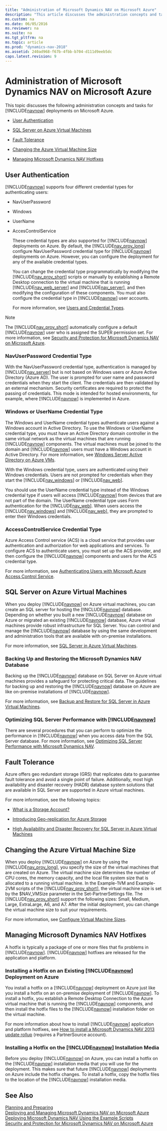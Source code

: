 ```yaml
---
title: "Administration of Microsoft Dynamics NAV on Microsoft Azure"
description: "This article discusses the administration concepts and tasks for Dynamics NAV deployments on Microsoft Azure."
ms.custom: na
ms.date: 06/05/2016
ms.reviewer: na
ms.suite: na
ms.tgt_pltfrm: na
ms.topic: article
ms.prod: "dynamics-nav-2018"
ms.assetid: 240ad968-f67b-4fbb-b704-d111d9eeb5dc
caps.latest.revision: 9
---
```

# Administration of Microsoft Dynamics NAV on Microsoft Azure
This topic discusses the following administration concepts and tasks for [!INCLUDE[navnow](includes/navnow_md.md)] deployments on Microsoft Azure.  
  
-   [User Authentication](Administration-of-Microsoft-Dynamics-NAV-on-Microsoft-Azure.md#UserAuth)  
  
-   [SQL Server on Azure Virtual Machines](Administration-of-Microsoft-Dynamics-NAV-on-Microsoft-Azure.md#SQLServer)  
  
-   [Fault Tolerance](Administration-of-Microsoft-Dynamics-NAV-on-Microsoft-Azure.md#FaultTolerance)  
  
-   [Changing the Azure Virtual Machine Size](Administration-of-Microsoft-Dynamics-NAV-on-Microsoft-Azure.md#VMSize)  
  
-   [Managing Microsoft Dynamics NAV Hotfixes](Administration-of-Microsoft-Dynamics-NAV-on-Microsoft-Azure.md#Hotfix)  
  
##  <a name="UserAuth"></a> User Authentication  
 [!INCLUDE[navnow](includes/navnow_md.md)] supports four different credential types for authenticating users:  
  
- NavUserPassword  
  
- Windows  
  
- UserName  
  
- AccesControlService  
  
  These credential types are also supported for [!INCLUDE[navnow](includes/navnow_md.md)] deployments on Azure. By default, the [!INCLUDE[nav_prov_long](includes/nav_prov_long_md.md)] configure NavUserPassword credential type for [!INCLUDE[navnow](includes/navnow_md.md)] deployments on Azure. However, you can configure the deployment for any of the available credential types.  
  
  You can change the credential type programmatically by modifying the [!INCLUDE[nav_prov_short](includes/nav_prov_short_md.md)] scripts or manually by establishing a Remote Desktop connection to the virtual machine that is running [!INCLUDE[nav_web_server](includes/nav_web_server_md.md)] and [!INCLUDE[nav_server](includes/nav_server_md.md)], and then modifying the configuration of these components. You must also configure the credential type in [!INCLUDE[navnow](includes/navnow_md.md)] user accounts.  
  
  For more information, see [Users and Credential Types](Users-and-Credential-Types.md).  
  
> [!NOTE]  
>  The [!INCLUDE[nav_prov_short](includes/nav_prov_short_md.md)] automatically configure a default [!INCLUDE[navnow](includes/navnow_md.md)] user who is assigned the SUPER permission set. For more information, see [Security and Protection for Microsoft Dynamics NAV on Microsoft Azure](Security-and-Protection-for-Microsoft-Dynamics-NAV-on-Microsoft-Azure.md).  
  
### NavUserPassword Credential Type  
 With the NavUserPassword credential type, authentication is managed by [!INCLUDE[nav_server](includes/nav_server_md.md)] but is not based on Windows users or Azure Active Directory \(Azure AD\). The user is prompted for user name and password credentials when they start the client. The credentials are then validated by an external mechanism. Security certificates are required to protect the passing of credentials. This mode is intended for hosted environments, for example, where [!INCLUDE[navnow](includes/navnow_md.md)] is implemented in Azure.  
  
### Windows or UserName Credential Type  
 The Windows and UserName credential types authenticate users against a Windows account in Active Directory. To use the Windows or UserName credential type, you must have an Active Directory domain controller in the same virtual network as the virtual machines that are running [!INCLUDE[navnow](includes/navnow_md.md)] components. The virtual machines must be joined to the domain and [!INCLUDE[navnow](includes/navnow_md.md)] users must have a Windows account in Active Directory. For more information, see [Windows Server Active Directory on Azure VMs](https://go.microsoft.com/fwlink/?LinkID=296596).  
  
 With the Windows credential type, users are authenticated using their Windows credentials. Users are not prompted for credentials when they start the [!INCLUDE[nav_windows](includes/nav_windows_md.md)] or [!INCLUDE[nav_web](includes/nav_web_md.md)].  
  
 You should use the UserName credential type instead of the Windows credential type if users will access [!INCLUDE[navnow](includes/navnow_md.md)] from devices that are not part of the domain. The UserName credential type uses Form authentication for the [!INCLUDE[nav_web](includes/nav_web_md.md)]. When users access the [!INCLUDE[nav_windows](includes/nav_windows_md.md)] and [!INCLUDE[nav_web](includes/nav_web_md.md)], they are prompted to enter their Windows credentials.  
  
### AccessControlService Credential Type  
 Azure Access Control service \(ACS\) is a cloud service that provides user authentication and authorization for web applications and services. To configure ACS to authenticate users, you must set up the ACS provider, and then configure the [!INCLUDE[navnow](includes/navnow_md.md)] components and users for the ACS credential type.  
  
 For more information, see [Authenticating Users with Microsoft Azure Access Control Service](Authenticating-Users-with-Microsoft-Azure-Access-Control-Service.md).  
  
##  <a name="SQLServer"></a> SQL Server on Azure Virtual Machines  
 When you deploy [!INCLUDE[navnow](includes/navnow_md.md)] on Azure virtual machines, you can create an SQL server for hosting the [!INCLUDE[navnow](includes/navnow_md.md)] database. Depending on whether you built a new [!INCLUDE[navnow](includes/navnow_md.md)] database on Azure or migrated an existing [!INCLUDE[navnow](includes/navnow_md.md)] database, Azure virtual machines provide robust infrastructure for SQL Server. You can control and manage the [!INCLUDE[navnow](includes/navnow_md.md)] database by using the same development and administration tools that are available with on-premise installations.  
  
 For more information, see [SQL Server in Azure Virtual Machines](https://go.microsoft.com/fwlink/?LinkID=299595).  
  
###  <a name="DBBackup"></a> Backing Up and Restoring the Microsoft Dynamics NAV Database  
 Backing up the [!INCLUDE[navnow](includes/navnow_md.md)] database on SQL Server on Azure virtual machines provides a safeguard for protecting critical data. The guidelines for backing up and restoring the [!INCLUDE[navnow](includes/navnow_md.md)] database on Azure are like on-premise installations of [!INCLUDE[navnow](includes/navnow_md.md)].  
  
 For more information, see [Backup and Restore for SQL Server in Azure Virtual Machines](https://go.microsoft.com/fwlink/?LinkID=299596).  
  
### Optimizing SQL Server Performance with [!INCLUDE[navnow](includes/navnow_md.md)]  
 There are several procedures that you can perform to optimize the performance in [!INCLUDE[navnow](includes/navnow_md.md)] when you access data from the SQL Server database. For more information, see [Optimizing SQL Server Performance with Microsoft Dynamics NAV](Optimizing-SQL-Server-Performance-with-Microsoft-Dynamics-NAV.md).  
  
##  <a name="FaultTolerance"></a> Fault Tolerance  
 Azure offers geo redundant storage \(GRS\) that replicates data to guarantee fault tolerance and avoid a single point of failure. Additionally, most high availability and disaster recovery \(HADR\) database system solutions that are available in SQL Server are supported in Azure virtual machines.  
  
 For more information, see the following topics:  
  
-   [What is a Storage Account?](https://go.microsoft.com/fwlink/?LinkID=296573)  
  
-   [Introducing Geo-replication for Azure Storage](https://go.microsoft.com/fwlink/?LinkID=296574)  
  
-   [High Availability and Disaster Recovery for SQL Server in Azure Virtual Machines](https://go.microsoft.com/fwlink/?LinkID=299597)  
  
##  <a name="VMSize"></a> Changing the Azure Virtual Machine Size  
 When you deploy [!INCLUDE[navnow](includes/navnow_md.md)] on Azure by using the [!INCLUDE[nav_prov_long](includes/nav_prov_long_md.md)], you specify the size of the virtual machines that are created on Azure. The virtual machine size determines the number of CPU cores, the memory capacity, and the local file system size that is allocated to a running virtual machine. In the Example-1VM and Example-2VM scripts of the [!INCLUDE[nav_prov_short](includes/nav_prov_short_md.md)], the virtual machine size is set by the $NAV\_VMSize parameter in the Set-PartnerSettings file. The [!INCLUDE[nav_prov_short](includes/nav_prov_short_md.md)] support the following sizes: Small, Medium, Large, ExtraLarge, A6, and A7. After the initial deployment, you can change the virtual machine size to suit your requirements.  
  
 For more information, see [Configure Virtual Machine Sizes](https://go.microsoft.com/fwlink/?LinkID=273688).  
  
##  <a name="Hotfix"></a> Managing Microsoft Dynamics NAV Hotfixes  
 A hotfix is typically a package of one or more files that fix problems in [!INCLUDE[navnow](includes/navnow_md.md)]. [!INCLUDE[navnow](includes/navnow_md.md)] hotfixes are released for the application and platform.  
  
### Installing a Hotfix on an Existing [!INCLUDE[navnow](includes/navnow_md.md)] Deployment on Azure  
 You install a hotfix on a [!INCLUDE[navnow](includes/navnow_md.md)] deployment on Azure just like you install a hotfix on an on-premise deployment of [!INCLUDE[navnow](includes/navnow_md.md)]. To install a hotfix, you establish a Remote Desktop Connection to the Azure virtual machine that is running the [!INCLUDE[navnow](includes/navnow_md.md)] components, and then install the hotfix files to the [!INCLUDE[navnow](includes/navnow_md.md)] installation folder on the virtual machine.  
  
 For more information about how to install [!INCLUDE[navnow](includes/navnow_md.md)] application and platform hotfixes, see [How to install a Microsoft Dynamics NAV 2013 update rollup](https://go.microsoft.com/fwlink/?LinkID=299598) \(requires a PartnerSource account\).  
  
### Installing a Hotfix on the [!INCLUDE[navnow](includes/navnow_md.md)] Installation Media  
 Before you deploy [!INCLUDE[navnow](includes/navnow_md.md)] on Azure, you can install a hotfix on the [!INCLUDE[navnow](includes/navnow_md.md)] installation media that you will use for the deployment. This makes sure that future [!INCLUDE[navnow](includes/navnow_md.md)] deployments on Azure include the hotfix changes. To install a hotfix, copy the hotfix files to the location of the [!INCLUDE[navnow](includes/navnow_md.md)] installation media.  
  
## See Also  
 [Planning and Preparing](Planning-and-Preparing.md)   
 [Deploying and Managing Microsoft Dynamics NAV on Microsoft Azure](Deploying-and-Managing-Microsoft-Dynamics-NAV-on-Microsoft-Azure.md)   
 [Deploying Microsoft Dynamics NAV Using the Example Scripts](Deploying-Microsoft-Dynamics-NAV-Using-the-Example-Scripts.md)   
 [Security and Protection for Microsoft Dynamics NAV on Microsoft Azure](Security-and-Protection-for-Microsoft-Dynamics-NAV-on-Microsoft-Azure.md)